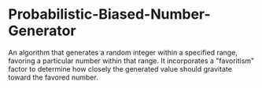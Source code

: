 # Probabilistic-Biased-Number-Generator
An algorithm that generates a random integer within a specified range, favoring a particular number within that range. It incorporates a "favoritism" factor to determine how closely the generated value should gravitate toward the favored number.
